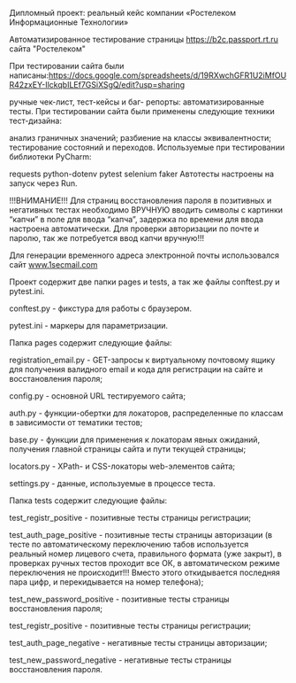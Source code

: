 Дипломный проект: реальный кейс компании «Ростелеком Информационные Технологии»

Автоматизированное тестирование страницы https://b2c.passport.rt.ru сайта "Ростелеком"

При тестировании сайта были написаны:https://docs.google.com/spreadsheets/d/19RXwchGFR1U2iMfOUR42zxEY-IlckqbILEf7GSiXSgQ/edit?usp=sharing

ручные чек-лист, тест-кейсы и баг- репорты:
автоматизированные тесты.
При тестировании сайта были применены следующие техники тест-дизайна:

анализ граничных значений;
разбиение на классы эквивалентности;
тестирование состояний и переходов.
Используемые при тестировании библиотеки PyCharm:

requests
python-dotenv
pytest
selenium
faker
Автотесты настроены на запуск через Run.

!!!ВНИМАНИЕ!!!
Для страниц восстановления пароля в позитивных и негативных тестах необходимо ВРУЧНУЮ вводить символы с картинки “капчи” в поле для ввода “капча”, задержка по времени для ввода настроена автоматически. Для проверки авторизации по почте и паролю, так же потребуется ввод капчи вручную!!!

Для генерации временного адреса электронной почты использовался сайт www.1secmail.com

Проект содержит две папки pages и tests, а так же файлы conftest.py и pytest.ini.

conftest.py - фикстура для работы с браузером.

pytest.ini - маркеры для параметризации.

Папка pages содержит следующие файлы:

registration_email.py - GET-запросы к виртуальному почтовому ящику для получения валидного email и кода для регистрации на сайте и восстановления пароля;

config.py - основной URL тестируемого сайта;

auth.py - функции-обертки для локаторов, распределенные по классам в зависимости от тематики тестов;

base.py - функции для применения к локаторам явных ожиданий, получения главной страницы сайта и пути текущей страницы;

locators.py - XPath- и CSS-локаторы web-элементов сайта;

settings.py - данные, используемые в процессе теста.

Папка tests содержит следующие файлы:

test_registr_positive - позитивные тесты страницы регистрации;

test_auth_page_positive - позитивные тесты страницы авторизации (в тесте по автоматическому переключению табов используется реальный номер лицевого счета, правильного формата (уже закрыт), в проверках ручных тестов проходит все ОК, в автоматическом режиме переключения не происходит!!! Вместо этого откидывается последняя пара цифр, и перекидывается на номер телефона);

test_new_password_positive - позитивные тесты страницы восстановления пароля;

test_registr_positive - позитивные тесты страницы регистрации;

test_auth_page_negative - негативные тесты страницы авторизации;

test_new_password_negative - негативные тесты страницы восстановления пароля.
